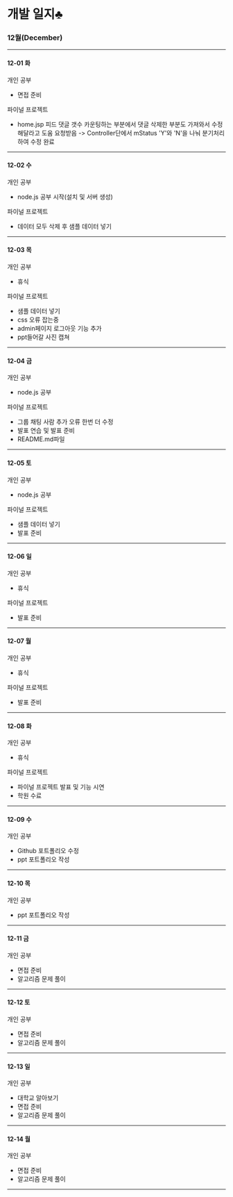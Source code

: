 

# 개발 일지♣

### 12월(December)
___________________________________________________________________________________________________________________________________________________________________________________
#### 12-01 화

개인 공부
 - 면접 준비
  
파이널 프로젝트
 - home.jsp 피드 댓글 갯수 카운팅하는 부분에서 댓글 삭제한 부분도 가져와서 수정해달라고 도움 요청받음
 -> Controller단에서 mStatus 'Y'와 'N'을 나눠 분기처리하여 수정 완료

___________________________________________________________________________________________________________________________________________________________________________________
#### 12-02 수

개인 공부
 - node.js 공부 시작(설치 및 서버 생성)
  
파이널 프로젝트
 - 데이터 모두 삭제 후 샘플 데이터 넣기

___________________________________________________________________________________________________________________________________________________________________________________
#### 12-03 목

개인 공부
 - 휴식
 
파이널 프로젝트
 - 샘플 데이터 넣기
 - css 오류 잡는중
 - admin페이지 로그아웃 기능 추가
 - ppt들어갈 사진 캡쳐
 
___________________________________________________________________________________________________________________________________________________________________________________
#### 12-04 금

개인 공부
 - node.js 공부
 
파이널 프로젝트
 - 그룹 채팅 사람 추가 오류 한번 더 수정
 - 발표 연습 및 발표 준비
 - README.md파일 

___________________________________________________________________________________________________________________________________________________________________________________
#### 12-05 토

개인 공부
 - node.js 공부
 
파이널 프로젝트
 - 샘플 데이터 넣기
 - 발표 준비

___________________________________________________________________________________________________________________________________________________________________________________
#### 12-06 일

개인 공부
 - 휴식
 
파이널 프로젝트
 - 발표 준비

___________________________________________________________________________________________________________________________________________________________________________________
#### 12-07 월

개인 공부
 - 휴식
 
파이널 프로젝트
 - 발표 준비
 
___________________________________________________________________________________________________________________________________________________________________________________
#### 12-08 화

개인 공부
 - 휴식
 
파이널 프로젝트
 - 파이널 프로젝트 발표 및 기능 시연
 - 학원 수료
 
___________________________________________________________________________________________________________________________________________________________________________________
#### 12-09 수

개인 공부
 - Github 포트폴리오 수정
 - ppt 포트폴리오 작성
 
___________________________________________________________________________________________________________________________________________________________________________________
#### 12-10 목

개인 공부
 - ppt 포트폴리오 작성
 
___________________________________________________________________________________________________________________________________________________________________________________
#### 12-11 금

개인 공부
 - 면접 준비
 - 알고리즘 문제 풀이
 
___________________________________________________________________________________________________________________________________________________________________________________
#### 12-12 토

개인 공부
 - 면접 준비
 - 알고리즘 문제 풀이

___________________________________________________________________________________________________________________________________________________________________________________
#### 12-13 일

개인 공부
 - 대학교 알아보기
 - 면접 준비
 - 알고리즘 문제 풀이
 
___________________________________________________________________________________________________________________________________________________________________________________
#### 12-14 월

개인 공부
 - 면접 준비
 - 알고리즘 문제 풀이
 
___________________________________________________________________________________________________________________________________________________________________________________
